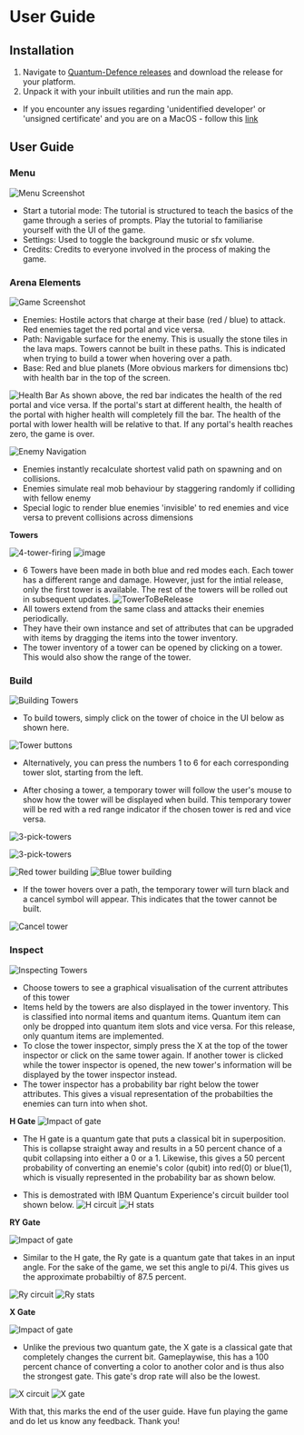 # User Guide

## Installation

1. Navigate to [Quantum-Defence releases](https://github.com/bharathcs/quantum-defence/releases) and download the release for your platform.
1. Unpack it with your inbuilt utilities and run the main app.

- If you encounter any issues regarding 'unidentified developer' or 'unsigned certificate' and you are on a MacOS - follow this [link](https://support.apple.com/en-sg/guide/mac-help/mh40616/mac)

## User Guide

### Menu

![Menu Screenshot](./assets/menu.png)

- Start a tutorial mode: The tutorial is structured to teach the basics of the game through a series of prompts.
Play the tutorial to familiarise yourself with the UI of the game. 
- Settings: Used to toggle the background music or sfx volume.
- Credits: Credits to everyone involved in the process of making the game.

### Arena Elements

![Game Screenshot](./assets/arena.png)

- Enemies: Hostile actors that charge at their base (red / blue) to attack. Red enemies taget the red portal
and vice versa.
- Path: Navigable surface for the enemy. This is usually the stone tiles in the lava maps. 
Towers cannot be built in these paths. This is indicated when trying to build a tower when hovering over a path.
- Base: Red and blue planets (More obvious markers for dimensions tbc) with health bar in the top of the screen.

![Health Bar](./assets/health-bar.png)
As shown above, the red bar indicates the health of the red portal and vice versa.
If the portal's start at different health, the health of the portal with higher health will completely fill the bar.
The health of the portal with lower health will be relative to that. If any portal's health reaches zero, the game is over.


![Enemy Navigation](./assets/enemy-navigation.png)

- Enemies instantly recalculate shortest valid path on spawning and on collisions.
- Enemies simulate real mob behaviour by staggering randomly if colliding with fellow enemy
- Special logic to render blue enemies 'invisible' to red enemies and vice versa to prevent collisions across dimensions



**Towers**

![4-tower-firing](https://user-images.githubusercontent.com/64136922/126944633-ea58bef3-7e85-4b17-bfe1-26167dccf142.gif)
![image](./assets/tower-sprites.png)

- 6 Towers have been made in both blue and red modes each. Each tower has a different range and damage. However,
just for the intial release, only the first tower is available. The rest of the towers will be rolled out
in subsequent updates.
![TowerToBeRelease](./assets/tower-to-be-released.png) 
- All towers extend from the same class and attacks their enemies periodically. 
- They have their own instance and set of attributes that can be upgraded with items by dragging the items into the tower inventory.
- The tower inventory of a tower can be opened by clicking on a tower. This would also show the range of the tower.


### Build

![Building Towers](./assets/arena.png)

- To build towers, simply click on the tower of choice in the UI below as shown here.

![Tower buttons](./assets/tower-to-be-released.png)
- Alternatively, you can press the numbers 1 to 6 for each corresponding tower slot, starting from the left.

- After chosing a tower, a temporary tower will follow the user's mouse to show how the tower will be displayed
when build. This temporary tower will be red with a red range indicator if the chosen tower is red and vice versa.

![3-pick-towers](https://user-images.githubusercontent.com/64136922/126944868-b912ede4-c59f-45d0-ad74-1baaf53c4fe7.gif)

![3-pick-towers](https://user-images.githubusercontent.com/64136922/126944739-066f46b8-a476-4fdd-97fb-3411da454e39.gif)


![Red tower building](./assets/red-building.png)  ![Blue tower building](./assets/blue-building.png)

- If the tower hovers over a path, the temporary tower will turn black and a cancel symbol will appear. This 
indicates that the tower cannot be built.

![Cancel tower](./assets/no-building.png)

### Inspect

![Inspecting Towers](./assets/tower-inspector.png)

- Choose towers to see a graphical visualisation of the current attributes of this tower
- Items held by the towers are also displayed in the tower inventory. This is classified into normal items and quantum items. Quantum item can only be dropped into quantum item slots and vice versa. For this release, only quantum items are implemented. 
- To close the tower inspector, simply press the X at the top of the tower inspector or click on the same tower again. If another tower is clicked while the tower inspector is opened, the new tower's information will be displayed by the tower inspector instead.
- The tower inspector has a probability bar right below the tower attributes. This gives a visual representation 
of the probabilties the enemies can turn into when shot.

**H Gate**
![Impact of gate](./assets/h-gate.png)

- The H gate is a quantum gate that puts a classical bit in superposition. This is collapse straight away and results in a 50 percent chance of a qubit collapsing into either a 0 or a 1. Likewise, this gives a 50 percent probability of converting an enemie's color (qubit) into red(0) or blue(1), which is visually represented in the probability
bar as shown below.

- This is demostrated with IBM Quantum Experience's circuit builder tool shown below.
![H circuit](./assets/hadamard.png)
![H stats](./assets/hadamard-stats.png)

**RY Gate**

![Impact of gate](./assets/ry-gate.png)
- Similar to the H gate, the Ry gate is a quantum gate that takes in an input angle. For the sake of the game, 
we set this angle to pi/4. This gives us the approximate probabiltiy of 87.5 percent.

![Ry circuit](./assets/ry.png)
![Ry stats](./assets/ry-stats.png)


**X Gate**

![Impact of gate](./assets/x-gate.png)
- Unlike the previous two quantum gate, the X gate is a classical gate that completely changes the current bit. Gameplaywise, this has a 100 percent chance of converting a color to another color and is thus also the strongest gate. This gate's drop rate will also be the lowest.

![X circuit](./assets/x.png)
![X gate](./assets/x-stats.png)


With that, this marks the end of the user guide. Have fun playing the game and do let us know any feedback. Thank you!
